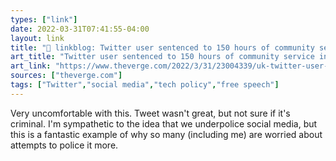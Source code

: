 ```yaml
---
types: ["link"]
date: 2022-03-31T07:41:55-04:00
layout: link
title: "🔗 linkblog: Twitter user sentenced to 150 hours of community service in UK for posting ‘offensive’ tweet - The Verge'"
art_title: "Twitter user sentenced to 150 hours of community service in UK for posting ‘offensive’ tweet - The Verge"
art_link: "https://www.theverge.com/2022/3/31/23004339/uk-twitter-user-sentenced-grossly-offensive-tweet-tom-moore-joseph-kelly"
sources: ["theverge.com"]
tags: ["Twitter","social media","tech policy","free speech"]
---
```

Very uncomfortable with this. Tweet wasn't great, but not sure if it's criminal. I'm sympathetic to the idea that we underpolice social media, but this is a fantastic example of why so many (including me) are worried about attempts to police it more.
